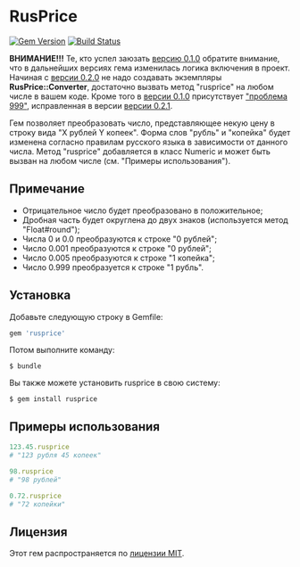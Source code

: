 # RusPrice
[![Gem Version](https://badge.fury.io/rb/rusprice.svg)](https://badge.fury.io/rb/rusprice) [![Build Status](https://travis-ci.org/klekot/rusprice.svg?branch=master)](https://travis-ci.org/klekot/rusprice)

**ВНИМАНИЕ!!!** Те, кто успел заюзать [версию 0.1.0](https://github.com/klekot/rusprice/tree/v0.1.0) обратите внимание, что в дальнейших версиях гема изменилась логика включения в проект.
Начиная с [версии 0.2.0](https://github.com/klekot/rusprice/tree/v.0.2.0) не надо создавать экземпляры **RusPrice::Converter**, достаточно вызвать метод "rusprice" на любом числе в вашем коде.
Кроме того в [версии 0.1.0](https://github.com/klekot/rusprice/tree/v0.1.0) присутствует ["проблема 999"](https://github.com/klekot/rusprice/issues/1), исправленная в версии [версии 0.2.1](https://github.com/klekot/rusprice/tree/v0.2.1).

Гем позволяет преобразовать число, представляющее некую цену в строку вида "X рублей Y копеек". Форма слов "рубль" и "копейка" будет изменена согласно правилам русского языка в зависимости от данного числа.
Метод "rusprice" добавляется в класс Numeric и может быть вызван на любом числе (см. "Примеры использования").

## Примечание
 - Отрицательное число будет преобразовано в положительное;
 - Дробная часть будет округлена до двух знаков (используется метод "Float#round");
 - Числа 0 и 0.0 преобразуются к строке "0 рублей";
 - Число 0.001 преобразуются к строке "0 рублей";
 - Число 0.005 преобразуются к строке "1 копейка";
 - Число 0.999 преобразуется к строке "1 рубль".

## Установка

Добавьте следующую строку в Gemfile:

```ruby
gem 'rusprice'
```

Потом выполните команду:

    $ bundle

Вы также можете установить rusprice в свою систему:

    $ gem install rusprice

## Примеры использования
```ruby
123.45.rusprice
# "123 рубля 45 копеек"

98.rusprice
# "98 рублей"

0.72.rusprice
# "72 копейки"
```

## Лицензия

Этот гем распространяется по [лицензии MIT](http://opensource.org/licenses/MIT).
